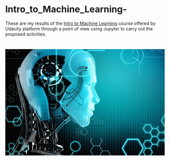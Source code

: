 # Intro_to_Machine_Learning-
These are my results of the [Intro to Machine Learning](https://br.udacity.com/course/intro-to-machine-learning--ud120/) course offered by Udacity platform through a point of view using Jupyter to carry out the proposed activities.
# ![logo](gears.jpg)
